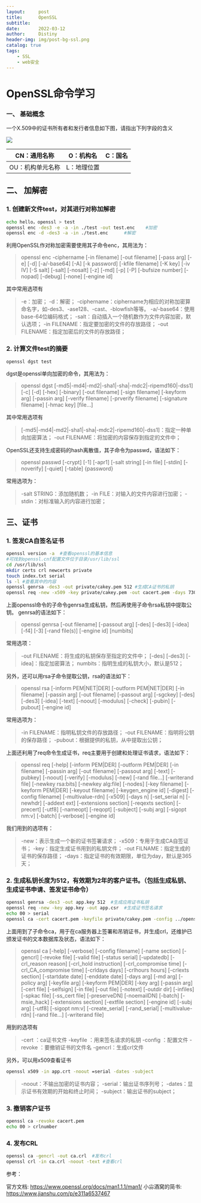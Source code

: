 ```yaml
---
layout:     post
title:      OpenSSL
subtitle:   
date:       2022-03-12
author:     Distiny
header-img: img/post-bg-ssl.png
catalog: true
tags:
    - SSL 
    - web安全
---
```


# OpenSSL命令学习

### 一、 基础概念

一个X.509中的证书所有者和发行者信息如下图，请指出下列字段的含义

![](https://raw.githubusercontent.com/distiny-cool/distiny-cool.github.io/main/img/openssl1.jpg)

| CN：通用名称     | O：机构名   | C：国名 |
| ---------------- | ----------- | ------- |
| OU：机构单元名称 | L：地理位置 |         |

## 二、 加解密

### 1. 创建新文件test，对其进行对称加解密

```bash
echo hello，openssl > test
openssl enc -des3 -e -a -in ./test -out test.enc	#加密
openssl enc -d -des3 -a -in ./test.enc		#解密
```

利用OpenSSL作对称加密需要使用其子命令enc，其用法为：

> openssl enc -ciphername [-in filename] [-out filename] [-pass arg] [-e] [-d] [-a/-base64] [-A] [-k password] [-kfile filename] [-K key] [-iv IV] [-S salt] [-salt] [-nosalt] [-z] [-md] [-p] [-P] [-bufsize number] [-nopad] [-debug] [-none] [-engine id]

其中常用选项有

> -e：加密；
>  -d：解密；
>  -ciphername：ciphername为相应的对称加密算命名字，如-des3、-ase128、-cast、-blowfish等等。
>  -a/-base64：使用base-64位编码格式；
>  -salt：自动插入一个随机数作为文件内容加密，默认选项；
>  -in FILENAME：指定要加密的文件的存放路径；
>  -out FILENAME：指定加密后的文件的存放路径；

### 2. 计算文件test的摘要

```bash
openssl dgst test
```

dgst是openssl单向加密的命令，其用法为：

> openssl dgst [-md5|-md4|-md2|-sha1|-sha|-mdc2|-ripemd160|-dss1] [-c] [-d] [-hex] [-binary] [-out filename] [-sign filename] [-keyform arg] [-passin arg] [-verify filename] [-prverify filename] [-signature filename] [-hmac key] [file...]
>

其中常用选项有

> [-md5|-md4|-md2|-sha1|-sha|-mdc2|-ripemd160|-dss1]：指定一种单向加密算法；
> -out FILENAME：将加密的内容保存到指定的文件中；

OpenSSL还支持生成密码的hash离散值，其子命令为passwd，语法如下：

> openssl passwd [-crypt] [-1] [-apr1] [-salt string] [-in file] [-stdin] [-noverify] [-quiet] [-table] {password}

常用选项为：

> -salt STRING：添加随机数；
> -in FILE：对输入的文件内容进行加密；
> -stdin：对标准输入的内容进行加密；

## 三、证书
### 1. 签发CA自签名证书

```bash
openssl version -a	#查看openssl的基本信息
#可找到openssl.cnf配置文件位于目录/usr/lib/ssl
cd /usr/lib/ssl
mkdir certs crl newcerts private
touch index.txt serial 
ls -l #查看其中的内容
openssl genrsa -des3 -out private/cakey.pem 512 #生成CA证书的私钥
openssl req -new -x509 -key private/cakey.pem -out cacert.pem -days 730	 #生成CA自签名证书
```

上面openssl命令的子命令genrsa生成私钥，然后再使用子命令rsa私钥中提取公钥。
genrsa的语法如下：

> openssl genrsa [-out filename] [-passout arg] [-des] [-des3] [-idea] [-f4] [-3] [-rand file(s)] [-engine id] [numbits]
>

常用选项：

> -out FILENAME：将生成的私钥保存至指定的文件中；
> [-des] [-des3] [-idea]：指定加密算法；
> numbits：指明生成的私钥大小，默认是512；
>

另外，还可以用rsa子命令提取公钥，rsa的语法如下：

> openssl rsa [-inform PEM|NET|DER] [-outform PEM|NET|DER] [-in filename] [-passin arg] [-out filename] [-passout arg] [-sgckey] [-des] [-des3] [-idea] [-text] [-noout] [-modulus] [-check] [-pubin] [-pubout] [-engine id]
>

常用选项为：

> -in FILENAME：指明私钥文件的存放路径；
> -out FILENAME：指明将公钥的保存路径；
> -pubout：根据提供的私钥，从中提取出公钥；

上面还利用了req命令生成证书，req主要用于创建和处理证书请求，语法如下：

> openssl req [-help] [-inform PEM|DER] [-outform PEM|DER] [-in filename] [-passin arg] [-out filename] [-passout arg] [-text] [-pubkey] [-noout] [-verify] [-modulus] [-new] [-rand file...] [-writerand file] [-newkey rsa:bits] [-newkey alg:file] [-nodes] [-key filename] [-keyform PEM|DER] [-keyout filename] [-keygen_engine id] [-digest] [-config filename] [-multivalue-rdn] [-x509] [-days n] [-set_serial n] [-newhdr] [-addext ext] [-extensions section] [-reqexts section] [-precert] [-utf8] [-nameopt] [-reqopt] [-subject] [-subj arg] [-sigopt nm:v] [-batch] [-verbose] [-engine id]
>

我们用到的选项有：

> -new：表示生成一个新的证书签署请求；
> -x509：专用于生成CA自签证书；
> -key：指定生成证书用到的私钥文件；
> -out FILNAME：指定生成的证书的保存路径；
> -days：指定证书的有效期限，单位为day，默认是365天；

### 2. 生成私钥长度为512，有效期为2年的客户证书。（包括生成私钥、生成证书申请、签发证书命令）

```bash
openssl genrsa -des3 -out app.key 512  #生成应用证书私钥
openssl req -new -key app.key -out app.csr	#生成证书签名请求
echo 00 > serial
openssl ca -cert cacert.pem -keyfile private/cakey.pem -config ../openssl.cnf -in app.csr -out app.crt -days 730
```

上面用到了子命令ca，用于在ca服务器上签署和吊销证书，并生成crl，还维护已颁发证书的文本数据库及状态，语法如下：

> openssl ca [-help] [-verbose] [-config filename] [-name section] [-gencrl] [-revoke file] [-valid file] [-status serial] [-updatedb] [-crl_reason reason] [-crl_hold instruction] [-crl_compromise time] [-crl_CA_compromise time] [-crldays days] [-crlhours hours] [-crlexts section] [-startdate date] [-enddate date] [-days arg] [-md arg] [-policy arg] [-keyfile arg] [-keyform PEM|DER] [-key arg] [-passin arg] [-cert file] [-selfsign] [-in file] [-out file] [-notext] [-outdir dir] [-infiles] [-spkac file] [-ss_cert file] [-preserveDN] [-noemailDN] [-batch] [-msie_hack] [-extensions section] [-extfile section] [-engine id] [-subj arg] [-utf8] [-sigopt nm:v] [-create_serial] [-rand_serial] [-multivalue-rdn] [-rand file...] [-writerand file]
>

用到的选项有

> -cert ：ca证书文件
> -keyfile ：用来签名请求的私钥
> -config ：配置文件
> -revoke ：要撤销证书的文件名
> -gencrl：生成crl文件

另外，可以用x509查看证书

```bash
openssl x509 -in app.crt -noout =serial -dates -subject
```
> -noout：不输出加密的证书内容；
> -serial：输出证书序列号；
> -dates：显示证书有效期的开始和终止时间；
> -subject：输出证书的subject；

### 3. 撤销客户证书

```bash
openssl ca -revoke cacert.pem
echo 00 > crlnumber
```

### 4. 发布CRL

```bash
openssl ca -gencrl -out ca.crl	#发布crl
openssl crl -in ca.crl -noout -text	#查看crl
```

参考：

官方文档:       https://www.openssl.org/docs/man1.1.1/man1/
小尛酒窝的简书: https://www.jianshu.com/p/e311a6537467
